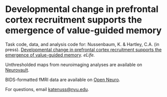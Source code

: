# Developmental change in prefrontal cortex recruitment supports the emergence of value-guided memory

Task code, data, and analysis code for: Nussenbaum, K. & Hartley, C.A. (in press). [Developmental change in prefrontal cortex recruitment supports the emergence of value-guided memory](https://www.biorxiv.org/content/10.1101/2021.02.13.431073v2). *eLife.*

Unthresholded maps from neuroimaging analyses are available on [Neurovault](https://neurovault.org/collections/BUMNZQXA/).

BIDS-formatted fMRI data are available on [Open Neuro](https://openneuro.org/datasets/ds003499).

For questions, email katenuss@nyu.edu.

